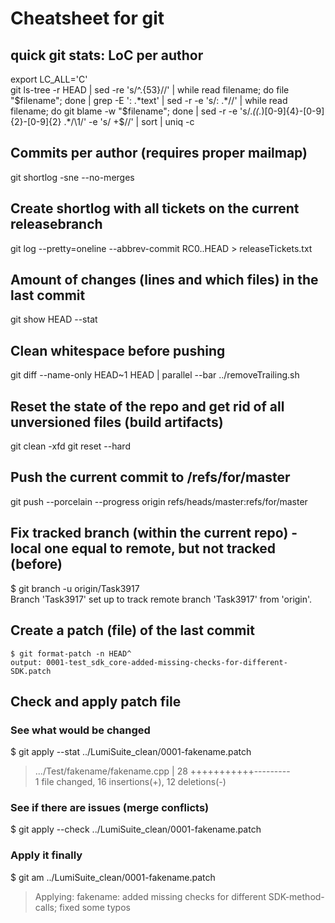 # Cheatsheet for git

## quick git stats: LoC per author
export LC_ALL='C'  
git ls-tree -r HEAD | sed -re 's/^.{53}//' | while read filename; do file "$filename"; done | grep -E ': .*text' | sed -r -e 's/: .*//' | while read filename; do git blame -w "$filename"; done | sed -r -e 's/.*\((.*)[0-9]{4}-[0-9]{2}-[0-9]{2} .*/\1/' -e 's/ +$//' | sort | uniq -c

## Commits per author (requires proper mailmap)
git shortlog -sne --no-merges

## Create shortlog with all tickets on the current releasebranch
git log --pretty=oneline --abbrev-commit RC0..HEAD > releaseTickets.txt

## Amount of changes (lines and which files) in the last commit
git show HEAD --stat

## Clean whitespace before pushing
git diff --name-only HEAD~1 HEAD | parallel --bar ../removeTrailing.sh

## Reset the state of the repo and get rid of all unversioned files (build artifacts)
git clean -xfd
git reset --hard

## Push the current commit to /refs/for/master
git push --porcelain --progress origin refs/heads/master:refs/for/master

## Fix tracked branch (within the current repo) - local one equal to remote, but not tracked (before)
$ git branch -u origin/Task3917  
Branch 'Task3917' set up to track remote branch 'Task3917' from 'origin'.

## Create a patch (file) of the last commit
    $ git format-patch -n HEAD^
    output: 0001-test_sdk_core-added-missing-checks-for-different-SDK.patch

## Check and apply patch file

### See what would be changed
$ git apply --stat ../LumiSuite_clean/0001-fakename.patch
 > .../Test/fakename/fakename.cpp             |   28 +++++++++++---------  
 > 1 file changed, 16 insertions(+), 12 deletions(-)

### See if there are issues (merge conflicts)
$ git apply --check ../LumiSuite_clean/0001-fakename.patch

### Apply it finally
$ git am ../LumiSuite_clean/0001-fakename.patch
> Applying: fakename: added missing checks for different SDK-method-calls; fixed some typos


